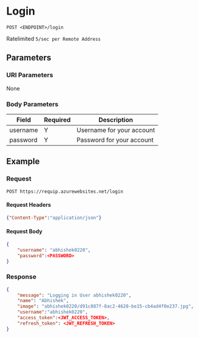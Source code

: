 # Login
    POST <ENDPOINT>/login
Ratelimited `5/sec per Remote Address`


## Parameters
### URI Parameters
None
### Body Parameters
Field | Required | Description
--- | --- | ---
username | Y | Username for your account
password | Y | Password for your account

## Example
### Request

    POST https://requip.azurewebsites.net/login

#### Request Headers
```json
{"Content-Type":"application/json"}
```
#### Request Body    
```json
{
    "username": "abhishek0220",
    "password":<PASSWORD>
}
```

### Response   
```json
{
    "message": "Logging in User abhishek0220",
    "name": "Abhishek",
    "image": "abhishek0220/d91c887f-8ac2-4620-be15-cb4ad4f0e237.jpg",
    "username":"abhishek0220",
    "access_token":<JWT_ACCESS_TOKEN>,
    "refresh_token": <JWT_REFRESH_TOKEN>
}
```